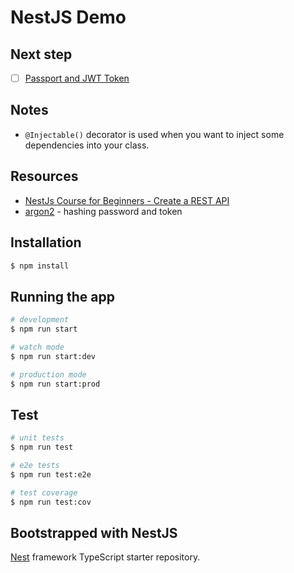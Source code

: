 # NestJS Demo

## Next step

- [ ] [Passport and JWT Token](https://youtu.be/GHTA143_b-s?t=5233)

## Notes

- `@Injectable()` decorator is used when you want to inject some dependencies into your class.

## Resources

- [NestJs Course for Beginners - Create a REST API](https://www.youtube.com/watch?v=GHTA143_b-s)
- [argon2](https://github.com/ranisalt/node-argon2) - hashing password and token

## Installation

```bash
$ npm install
```

## Running the app

```bash
# development
$ npm run start

# watch mode
$ npm run start:dev

# production mode
$ npm run start:prod
```

## Test

```bash
# unit tests
$ npm run test

# e2e tests
$ npm run test:e2e

# test coverage
$ npm run test:cov
```

## Bootstrapped with NestJS

[Nest](https://github.com/nestjs/nest) framework TypeScript starter repository.
